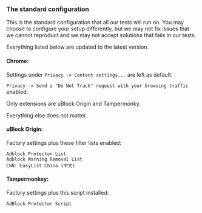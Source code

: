 ### The standard configuration

This is the standard configuration that all our tests will run on. You may choose to configure your setup differently, but we may not fix issues that we cannot reproduct and we may not accept solutions that fails in our tests. 

Everything listed below are updated to the latest version. 

#### Chrome: 

Settings under `Privacy -> Content settings...` are left as default. 

`Privacy -> Send a "Do Not Track" request with your browsing traffic` enabled. 

Only extensions are uBlock Origin and Tampermonky. 

Everything else does not matter. 

#### uBlock Origin: 

Factory settings plus these filter lists enabled: 

```
Adblock Protector List
Adblock Warning Removal List
CHN: EasyList China (中文)
```

#### Tampermonkey: 

Factory settings plus this script installed: 

```
AdBlock Protector Script
```
